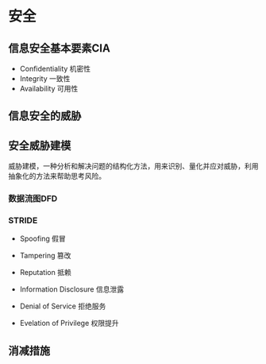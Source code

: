 # 安全


## 信息安全基本要素CIA
+ Confidentiality 机密性
+ Integrity 一致性
+ Availability 可用性


## 信息安全的威胁



## 安全威胁建模
威胁建模，一种分析和解决问题的结构化方法，用来识别、量化并应对威胁，利用抽象化的方法来帮助思考风险。


### 数据流图DFD


### STRIDE

+ Spoofing 假冒

+ Tampering 篡改

+ Reputation 抵赖

+ Information Disclosure 信息泄露

+ Denial of Service 拒绝服务

+ Evelation of Privilege 权限提升



## 



## 消减措施


